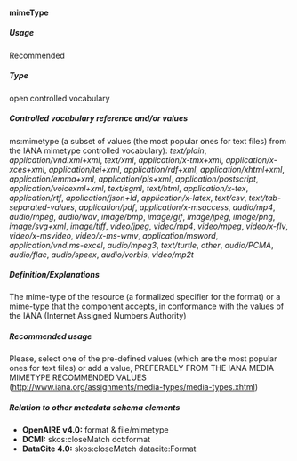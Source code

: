 #### mimeType
##### Usage
Recommended
##### Type
open controlled vocabulary
##### Controlled vocabulary reference and/or values
ms:mimetype (a subset of values (the most popular ones for text files) from the IANA mimetype controlled vocabulary): _text/plain_, _application/vnd.xmi+xml_, _text/xml_, _application/x-tmx+xml_, _application/x-xces+xml_, _application/tei+xml_, _application/rdf+xml_, _application/xhtml+xml_, _application/emma+xml_, _application/pls+xml_, _application/postscript_, _application/voicexml+xml_, _text/sgml_, _text/html_, _application/x-tex_, _application/rtf_, _application/json+ld_, _application/x-latex_, _text/csv_, _text/tab-separated-values_, _application/pdf_, _application/x-msaccess_, _audio/mp4_, _audio/mpeg_, _audio/wav_, _image/bmp_, _image/gif_, _image/jpeg_, _image/png_, _image/svg+xml_, _image/tiff_, _video/jpeg_, _video/mp4_, _video/mpeg_, _video/x-flv_, _video/x-msvideo_, _video/x-ms-wmv_, _application/msword_, _application/vnd.ms-excel_, _audio/mpeg3_, _text/turtle_, _other_, _audio/PCMA_, _audio/flac_, _audio/speex_, _audio/vorbis_, _video/mp2t_
##### Definition/Explanations
The mime-type of the resource (a formalized specifier for the format) or a mime-type that the component accepts, in conformance with the values of the IANA (Internet Assigned Numbers Authority)
##### Recommended usage
Please, select one of the pre-defined values (which are the most popular ones for text files) or add a value, PREFERABLY FROM THE IANA MEDIA MIMETYPE RECOMMENDED VALUES (http://www.iana.org/assignments/media-types/media-types.xhtml)
##### Relation to other metadata schema elements
* **OpenAIRE v4.0:** format & file/mimetype
* **DCMI:** skos:closeMatch dct:format
* **DataCite 4.0:** skos:closeMatch datacite:Format
